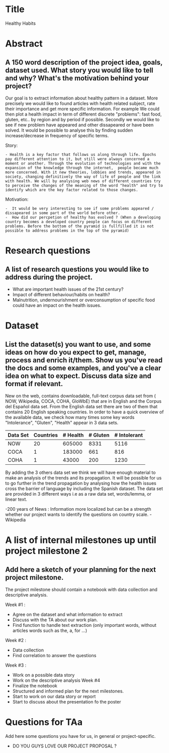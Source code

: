 # Title
Healthy Habits

# Abstract
## A 150 word description of the project idea, goals, dataset used. What story you would like to tell and why? What's the motivation behind your project?
Our goal is to extract information about healthy pattern in a dataset. More precisely we would like to found articles with health related subject, rate their importance and get more specific information. For example We could then plot a health impact in term of different  discrete "problems": fast food, gluten, etc.. by region and by period if possible. 
Secondly we would like to see if new problem have appeared and other dissapeared or have been solved. It would be possible to analyse this by finding sudden increase/decrease in frequency of specific terms.

Story:

    - Health is a key factor that follows us along through life. Epochs pay different attention to it, but still were always concerned a moment or another. Through the evolution of technologies and with the expansion of the knowledge through the internet,  people became much more concerned. With it new theories, lobbies and trends, appeared in society, changing definitively the way of life of people and the link with health. We will by analysing web news of different countries try to perceive the changes of the meaning of the word "health" and try to identify which are the key factor related to those changes.

Motivation:

    -  It would be very interesting to see if some problems appeared / dissapeared in some part of the world before other.
    -  How did our percpetion of healthy has evolved ? (When a developing country becomes a developed country people can focus on different problems. Before the bottom of the pyramid is fullfilled it is not possible to address problems in the top of the pyramid)



# Research questions
## A list of research questions you would like to address during the project.
- What are important health issues of the 21st century?
- Impact of different behaviour/habits on health?
- Malnutrition, undernourishment or overconsumption of specific food could have an impact on the health issues.

# Dataset
## List the dataset(s) you want to use, and some ideas on how do you expect to get, manage, process and enrich it/them. Show us you've read the docs and some examples, and you've a clear idea on what to expect. Discuss data size and format if relevant.

New on the web, contains downloadable, full-text corpus data set from ( NOW, Wikipedia, COCA, COHA, GloWbE) that are in English and the Corpus del Español data set. From the English data set there are two of them that contains 20 English speaking countries. In order to have a quick overview of the available data, we check how many times some key words "Intolerance", "Gluten", "Health" appear in 3 data sets.

| Data Set | Countries | # Health | # Gluten | # Intolerant |
|----------|-----------|----------|----------|--------------|
| NOW      | 20        |  605000  |   8331   | 5116         |
| COCA     | 1         |  183000  |    661   | 816          |
| COHA     | 1         |   43000  |    200   | 1230         |


By adding the 3 others data set we think we will have enough material to make an analysis of the trends and its propagation. It will be possible for us to go further in the trend propagation by analysing how the health issues cross the barrier of language by including the Spanish dataset.
The data set are provided in 3 different ways i.e as a raw data set, words/lemma, or linear text. 


-200 years of News : Information more localized but can be a strength whether our project wants to identify the questions on country scale.
-Wikipedia


# A list of internal milestones up until project milestone 2
## Add here a sketch of your planning for the next project milestone.
The project milestone should contain a notebook with data collection and descriptive analysis.

Week #1 : 
- Agree on the dataset and what information to extract
- Discuss with the TA about our work plan.
- Find function to handle text extraction (only important words, without articles words such as the, a, for ...)

Week #2 :
- Data collection
- Find correlation to answer the questions

Week #3 :
- Work on a possible data story
- Work on the descriptive analysis
Week #4
- Finalize the notebook
- Structured and informed plan for the next milestones.
- Start to work on our data story or report
- Start to discuss about the presentation fo the poster

# Questions for TAa
Add here some questions you have for us, in general or project-specific.

- DO YOU GUYS LOVE OUR PROJECT PROPOSAL ?
